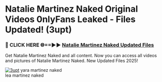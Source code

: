 # Natalie Martinez Naked Original Videos 0nlyFans Leaked - Files Updated! (3upt)

<h3>🔴 CLICK HERE 🌐==►► <a href="https://tinyurl.com/up5wt9bj" rel="nofollow">Natalie Martinez Naked Updated Files</a></h3>

Get Natalie Martinez Naked and all content. Now you can access all videos and pictures of Natalie Martinez Naked. New Updated Files 2025!

[![3upt](https://i.imgur.com/ABiUzMV.gif)](https://tinyurl.com/up5wt9bj)
yara martinez naked<br>
lea martinez naked